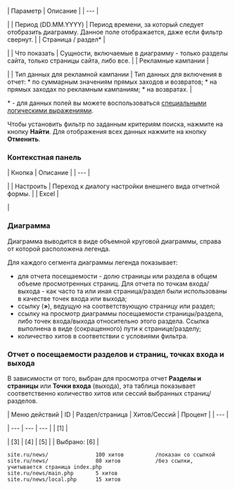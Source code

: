 | Параметр | Описание |
| --- |

|
| Период (DD.MM.YYYY) | Период времени, за который следует отобразить диаграмму.   Данное поле отображается, даже если фильтр свернут. |
| Страница / раздел\* |

|
| Что показать | Сущности, включаемые в диаграмму - только разделы сайта, только страницы сайта, либо все. |
| Рекламные кампании |

|
| Тип данных для рекламной кампании | Тип данных для включения в отчет:  * по суммарным значениям прямых заходов и возвратов; * на прямых заходах по рекламным кампаниям; * на возвратах. |

\* - для данных полей вы можете воспользоваться [специальными логическими выражениями](https://dev.1c-bitrix.ru/api_help/main/general/filter.php).

Чтобы установить фильтр по заданным критериям поиска, нажмите на кнопку **Найти**. Для отображения всех данных нажмите на кнопку **Отменить**.

### Контекстная панель

| Кнопка | Описание |
| --- |

|
| Настроить | Переход к диалогу настройки внешнего вида отчетной формы. |
| Excel |

|

### Диаграмма

Диаграмма выводится в виде объемной круговой диаграммы, справа от которой расположена легенда.

Для каждого сегмента диаграммы легенда показывает:

* для отчета посещаемости - долю страницы или раздела в общем объеме просмотренных страниц. Для отчета по точкам входа/выхода - как часто та или иная страница/раздел были использованы в качестве точек входа или выхода;
* ссылку (**»**), ведущую на соответствующую страницу или раздел;
* ссылку на просмотр диаграммы посещаемости страницы/раздела, либо точек входа/выхода относительно этого раздела. Ссылка выполнена в виде (сокращенного) пути к странице/разделу;
* количество хитов в соответствии с условиями фильтра.

### Отчет о посещаемости разделов и страниц, точках входа и выхода

В зависимости от того, выбран для просмотра отчет **Разделы и страницы** или **Точки входа** (выхода), эта таблица показывает соответственно количество хитов или сессий выбранных страниц/разделов.

| Меню действий | ID | Раздел/страница | Хитов/Сессий | Процент |
| --- |

| --- | --- | --- |
| [1] |

| [3] | [4] | [5] |
| Выбрано: [6] |

```
site.ru/news/               100 хитов          /показан со ссылкой   
site.ru/news/               80 хитов           /без ссылки, учитывается страница index.php   
site.ru/news/main.php       5 хитов   
site.ru/news/local.php      15 хитов 
```